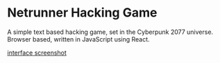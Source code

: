 # Netrunner Hacking Game

A simple text based hacking game, set in the Cyberpunk 2077 universe. Browser based, written in JavaScript using React.

[interface screenshot](https://raw.githubusercontent.com/TaureHorn/netrunner-game_v2/main/src/resources/netwatch-netruner_screenshot.png)
